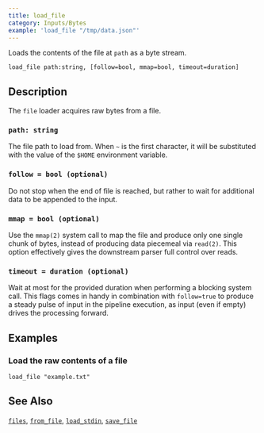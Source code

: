 ```yaml
---
title: load_file
category: Inputs/Bytes
example: 'load_file "/tmp/data.json"'
---
```


Loads the contents of the file at `path` as a byte stream.

```tql
load_file path:string, [follow=bool, mmap=bool, timeout=duration]
```

## Description

The `file` loader acquires raw bytes from a file.

### `path: string`

The file path to load from. When `~` is the first character, it will be
substituted with the value of the `$HOME` environment variable.

### `follow = bool (optional)`

Do not stop when the end of file is reached, but rather to wait for additional
data to be appended to the input.

### `mmap = bool (optional)`

Use the `mmap(2)` system call to map the file and produce only one single chunk
of bytes, instead of producing data piecemeal via `read(2)`. This option
effectively gives the downstream parser full control over reads.

<!--
TODO: Add this back once they are ported.

For the [`feather`](TODO) and [`parquet`](TODO) parsers, this significantly
reduces memory usage and improves performance.
-->

### `timeout = duration (optional)`

Wait at most for the provided duration when performing a blocking system call.
This flags comes in handy in combination with `follow=true` to produce a steady
pulse of input in the pipeline execution, as input (even if empty) drives the
processing forward.

## Examples

### Load the raw contents of a file

```tql
load_file "example.txt"
```

## See Also

[`files`](/reference/operators/files),
[`from_file`](/reference/operators/from_file),
[`load_stdin`](/reference/operators/load_stdin),
[`save_file`](/reference/operators/save_file)
